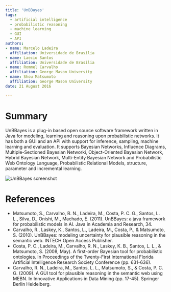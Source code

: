 ```yaml
---
title: 'UnBBayes'
tags:
  - artificial intelligence
  - probabilistic reasoning
  - machine learning
  - GUI
  - API
authors:
- name: Marcelo Ladeira
  affiliation: Universidade de Brasília
- name: Laecio Santos
  affiliation: Universidade de Brasília
- name: Rommel Carvalho
  affiliation: George Mason University
- name: Shou Matsumoto
  affiliation: George Mason University
date: 21 August 2016

---
```


# Summary

UnBBayes is a plug-in based open source software framework written in Java for modeling, learning and reasoning upon probabilistic networks. It has both a GUI and an API with support for inference, sampling, machine learning and evaluation. It supports Bayesian Networks, Influence Diagrams, Multiple-Sectioned Bayesian Networki, Object-Oriented Bayesian Network, Hybrid Bayesian Network, Multi-Entity Bayesian Network and Probabilistic Web Ontology Language, Probabilistic Relational Models, structure, parameter and incremental learning.

![UnBBayes screenshot](https://a.fsdn.com/con/app/proj/unbbayes/screenshots/231404.jpg)


# References

- Matsumoto, S., Carvalho, R. N., Ladeira, M., Costa, P. C. G., Santos, L. L., Silva, D., Onishi, M., Machado, E. (2011). UnBBayes: a java framework for probabilistic models in AI. Java in Academia and Research, 34.
- Carvalho, R., Laskey, K., Santos, L., Ladeira, M., Costa, P., & Matsumoto, S. (2010). UnBBayes: modeling uncertainty for plausible reasoning in the semantic web. INTECH Open Access Publisher.
- Costa, P. C., Ladeira, M., Carvalho, R. N., Laskey, K. B., Santos, L. L., & Matsumoto, S. (2008, May). A first-order Bayesian tool for probabilistic ontologies. In Proceedings of the Twenty-First International Florida Artificial Intelligence Research Society Conference (pp. 631-636).
- Carvalho, R. N., Ladeira, M., Santos, L. L., Matsumoto, S., & Costa, P. C. G. (2009). A GUI tool for plausible reasoning in the semantic web using MEBN. In Innovative Applications in Data Mining (pp. 17-45). Springer Berlin Heidelberg.
